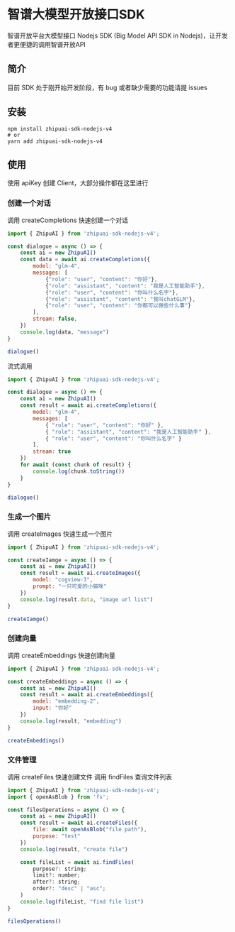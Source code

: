 # 智谱大模型开放接口SDK
智谱开放平台大模型接口 Nodejs SDK (Big Model API SDK in Nodejs)，让开发者更便捷的调用智谱开放API

## 简介

目前 SDK 处于刚开始开发阶段，有 bug 或者缺少需要的功能请提 issues

## 安装

```shell
npm install zhipuai-sdk-nodejs-v4
# or
yarn add zhipuai-sdk-nodejs-v4
```

## 使用

使用 apiKey 创建 Client，大部分操作都在这里进行

### 创建一个对话

调用 createCompletions 快速创建一个对话

```javascript
import { ZhipuAI } from 'zhipuai-sdk-nodejs-v4';

const dialogue = async () => {
    const ai = new ZhipuAI()
    const data = await ai.createCompletions({
        model: "glm-4",
        messages: [
            {"role": "user", "content": "你好"},
            {"role": "assistant", "content": "我是人工智能助手"},
            {"role": "user", "content": "你叫什么名字"},
            {"role": "assistant", "content": "我叫chatGLM"},
            {"role": "user", "content": "你都可以做些什么事"}
        ],
        stream: false, 
    })
    console.log(data, "message")
}

dialogue()
```

流式调用

```javascript
import { ZhipuAI } from 'zhipuai-sdk-nodejs-v4';

const dialogue = async () => {
    const ai = new ZhipuAI()
    const result = await ai.createCompletions({
        model: "glm-4",
        messages: [
            { "role": "user", "content": "你好" },
            { "role": "assistant", "content": "我是人工智能助手" },
            { "role": "user", "content": "你叫什么名字" }
        ],
        stream: true
    })
    for await (const chunk of result) {
        console.log(chunk.toString())
    }
}

dialogue()
```

### 生成一个图片

调用 createImages 快速生成一个图片

```javascript
import { ZhipuAI } from 'zhipuai-sdk-nodejs-v4';

const createIamge = async () => {
    const ai = new ZhipuAI()
    const result = await ai.createImages({
        model: "cogview-3",
        prompt: "一只可爱的小猫咪"
    })
    console.log(result.data, "image url list")
}

createIamge()
```

### 创建向量

调用 createEmbeddings 快速创建向量

```javascript
import { ZhipuAI } from 'zhipuai-sdk-nodejs-v4';

const createEmbeddings = async () => {
    const ai = new ZhipuAI()
    const result = await ai.createEmbeddings({
        model: "embedding-2", 
        input: "你好"
    })
    console.log(result, "embedding")
}

createEmbeddings()
```


### 文件管理

调用 createFiles 快速创建文件
调用 findFiles 查询文件列表

```javascript
import { ZhipuAI } from 'zhipuai-sdk-nodejs-v4';
import { openAsBlob } from 'fs';

const filesOperations = async () => {
    const ai = new ZhipuAI()
    const result = await ai.createFiles({
        file: await openAsBlob("file path"),
        purpose: "test"
    })
    console.log(result, "create file")

    const fileList = await ai.findFiles(
        purpose?: string;
        limit?: number;
        after?: string;
        order?: "desc" | "asc";
    )
    console.log(fileList, "find file list")
}

filesOperations()
```